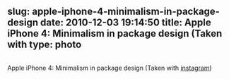 slug: apple-iphone-4-minimalism-in-package-design
date: 2010-12-03 19:14:50
title: Apple iPhone 4: Minimalism in package design (Taken with 
type: photo
---

<a href="http://instagr.am/p/cfGQ/"><img src="{{@asset.url swerner/tumblr/2010-12-03-apple-iphone-4-minimalism-in-package-design-869ef06229.jpeg}}" alt=""/></a>

Apple iPhone 4: Minimalism in package design (Taken with [instagram](http://instagr.am))
